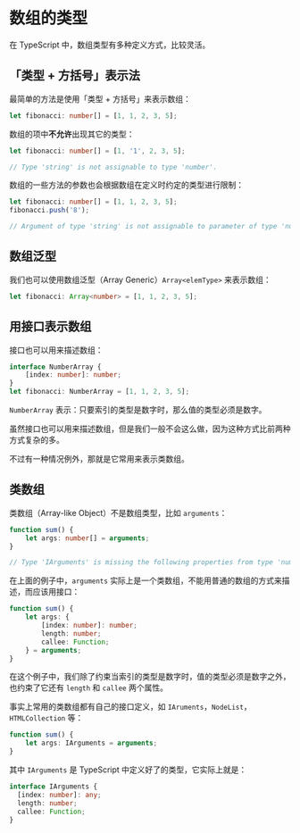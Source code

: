 # 数组的类型

在 TypeScript 中，数组类型有多种定义方式，比较灵活。

## 「类型 + 方括号」表示法

最简单的方法是使用「类型 + 方括号」来表示数组：

``` typescript
let fibonacci: number[] = [1, 1, 2, 3, 5];
```

数组的项中**不允许**出现其它的类型：

``` typescript
let fibonacci: number[] = [1, '1', 2, 3, 5];

// Type 'string' is not assignable to type 'number'.
```

数组的一些方法的参数也会根据数组在定义时约定的类型进行限制：

``` typescript
let fibonacci: number[] = [1, 1, 2, 3, 5];
fibonacci.push('8');

// Argument of type 'string' is not assignable to parameter of type 'number'.
```

## 数组泛型

我们也可以使用数组泛型（Array Generic）`Array<elemType>` 来表示数组：

``` typescript
let fibonacci: Array<number> = [1, 1, 2, 3, 5];
```

## 用接口表示数组

接口也可以用来描述数组：

``` typescript
interface NumberArray {
	[index: number]: number;
}
let fibonacci: NumberArray = [1, 1, 2, 3, 5];
```

`NumberArray` 表示：只要索引的类型是数字时，那么值的类型必须是数字。

虽然接口也可以用来描述数组，但是我们一般不会这么做，因为这种方式比前两种方式复杂的多。

不过有一种情况例外，那就是它常用来表示类数组。

## 类数组

类数组（Array-like Object）不是数组类型，比如 `arguments`：

``` typescript
function sum() {
	let args: number[] = arguments;
}

// Type 'IArguments' is missing the following properties from type 'number[]': pop, push, concat, join, and 15 more.
```

在上面的例子中，`arguments` 实际上是一个类数组，不能用普通的数组的方式来描述，而应该用接口：

``` typescript
function sum() {
	let args: {
		[index: number]: number;
		length: number;
		callee: Function;
	} = arguments;
}
```

在这个例子中，我们除了约束当索引的类型是数字时，值的类型必须是数字之外，也约束了它还有 `length` 和 `callee` 两个属性。

事实上常用的类数组都有自己的接口定义，如 `IAruments`，`NodeList`，`HTMLCollection` 等：

``` typescript
function sum() {
	let args: IArguments = arguments;
}
```

其中 `IArguments` 是 TypeScript 中定义好了的类型，它实际上就是：

``` typescript
interface IArguments {
  [index: number]: any;
  length: number;
  callee: Function;
}
```

